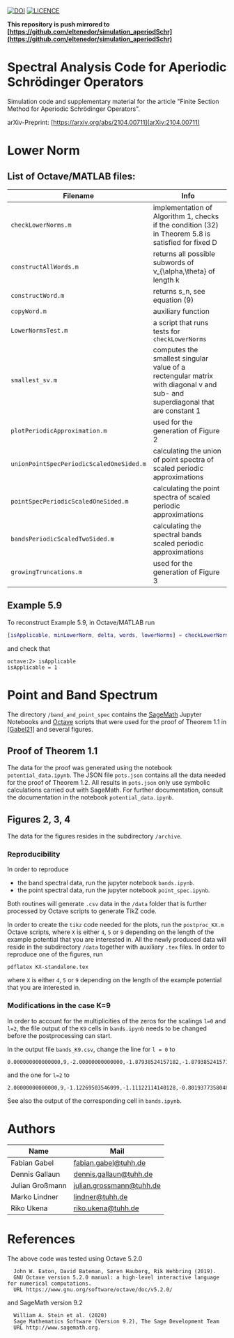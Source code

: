 [![DOI](https://img.shields.io/badge/DOI-10.5281/zenodo.5196575-blue)](https://doi.org/10.5281/zenodo.5196575)
[![LICENCE](https://img.shields.io/badge/license-MIT-green)](https://mit-license.org/)


**This repository is push mirrored to [https://github.com/eltenedor/simulation_aperiodSchr](https://github.com/eltenedor/simulation_aperiodSchr)**

# Spectral Analysis Code for Aperiodic Schrödinger Operators


Simulation code and supplementary material for the article "Finite Section Method for Aperiodic Schrödinger Operators".

arXiv-Preprint: [https://arxiv.org/abs/2104.00711](arXiv:2104.00711)

# Lower Norm

## List of Octave/MATLAB files:

| Filename | Info |
| - | - |
| `checkLowerNorms.m`   | implementation of Algorithm 1, checks if the condition (32) in Theorem 5.8 is satisfied for fixed D |
| `constructAllWords.m` | returns all possible subwords of v_{\alpha,\theta} of length k |
| `constructWord.m`     | returns s_n, see equation (9) |
| `copyWord.m`          | auxiliary function |
| `LowerNormsTest.m`    | a script that runs tests for `checkLowerNorms` |
| `smallest_sv.m`    | computes the smallest singular value of a rectengular matrix with diagonal v and sub- and superdiagonal that are constant 1 |
| `plotPeriodicApproximation.m` | used for the generation of Figure 2 |
| `unionPointSpecPeriodicScaledOneSided.m` |  calculating the union of point spectra of scaled periodic approximations |
| `pointSpecPeriodicScaledOneSided.m` |  calculating the point spectra of scaled periodic approximations |
| `bandsPeriodicScaledTwoSided.m` |  calculating the spectral bands scaled periodic approximations |
| `growingTruncations.m`| used for the generation of Figure 3 |

## Example 5.9

To reconstruct Example 5.9, in Octave/MATLAB run 
```matlab
[isApplicable, minLowerNorm, delta, words, lowerNorms] = checkLowerNorms(1, 100, ones(11,1);
```
and check that
```
octave:2> isApplicable
isApplicable = 1
```

# Point and Band Spectrum

The directory `/band_and_point_spec` contains the [SageMath](https://www.sagemath.org/) Jupyter Notebooks and [Octave](https://www.gnu.org/software/octave/) scripts that were used for the proof of Theorem 1.1 in [[Gabel21]]( 	
https://doi.org/10.48550/arXiv.2110.09339) and several figures.

## Proof of Theorem 1.1

The data for the proof was generated using the notebook `potential_data.ipynb`.
The JSON file `pots.json` contains all the data needed for the proof of Theorem 1.2.
All results in `pots.json` only use symbolic calculations carried out with SageMath. 
For further documentation, consult the documentation in the notebook `potential_data.ipynb`.

## Figures 2, 3, 4

The data for the figures resides in the subdirectory `/archive`.

### Reproducibility

In order to reproduce 
* the band spectral data, run the jupyter notebook `bands.ipynb`.
* the point spectral data, run the jupyter notebook `point_spec.ipynb`.

Both routines will generate `.csv` data in the `/data` folder that is further processed by Octave scripts to generate TikZ code.

In order to create the `tikz` code needed for the plots, run the `postproc_KX.m` Octave scripts, where `X` is either `4`, `5` or `9` depending on the length of the example potential that you are interested in.
All the newly produced data will reside in the subdirectory `/data` together with auxiliary `.tex` files. 
In order to reproduce one of the figures, run 
```
pdflatex KX-standalone.tex
``` 
where `X` is either `4`, `5` or `9` depending on the length of the example potential that you are interested in.

### Modifications in the case K=9

In order to account for the multiplicities of the zeros for the scalings `l=0` and `l=2`, the file output of the `K9` cells in `bands.ipynb` needs to be changed before the postprocessing can start.

In the output file `bands_K9.csv`, change the line for `l = 0` to
```
0.000000000000000,9,-2.00000000000000,-1.87938524157182,-1.87938524157182,-1.53208888623796,-1.53208888623796,-1.00000000000000,-1.00000000000000,-0.347296355333861,-0.347296355333861,0.347296355333861,0.347296355333861,1.00000000000000,1.00000000000000,1.53208888623796,1.53208888623796,1.87938524157182,1.87938524157182,2.00000000000000
```
and the one for `l=2` to
```
2.00000000000000,9,-1.12269503546099,-1.11122114140128,-0.801937735804838,-0.762512708829868,-0.341677503250975,-0.288537854368133,0.554958132087371,0.614111698460124,1.56339706474929,1.67439549622911,2.24697960371747,2.48317863579858,2.66734798160450,3.00000000000000,3.00000000000000,3.18291284403670,3.71593700828199,3.72536349954030
```
See also the output of the corresponding cell in `bands.ipynb`.

# Authors

| Name | Mail |
|-|-|
| Fabian Gabel    | [fabian.gabel@tuhh.de](mailto:fabian.gabel@tuhh.de) |
| Dennis Gallaun  | [dennis.gallaun@tuhh.de](mailto:dennis.gallaun@tuhh.de) |
| Julian Großmann | [julian.grossmann@tuhh.de](mailto:julian.grossmann@tuhh.de) |
| Marko Lindner   | [lindner@tuhh.de](mailto:lindner@tuhh.de) |
| Riko Ukena      | [riko.ukena@tuhh.de](mailto:riko.ukena@tuhh.de) |

# References

The above code was tested using Octave  5.2.0
```
  John W. Eaton, David Bateman, Søren Hauberg, Rik Wehbring (2019).
  GNU Octave version 5.2.0 manual: a high-level interactive language for numerical computations.
  URL https://www.gnu.org/software/octave/doc/v5.2.0/
```
and SageMath version 9.2
```
  William A. Stein et al. (2020) 
  Sage Mathematics Software (Version 9.2), The Sage Development Team
  URL http://www.sagemath.org.
```
